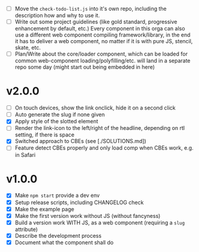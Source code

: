 - [ ] Move the `check-todo-list.js` into it's own repo, including the description how and why to use it.
- [ ] Write out some project guidelines (like gold standard, progressive enhancement by default, etc.)
      Every component in this orga can also use a different web component compiling framework/library, in the
      end it has to deliver a web component, no matter if it is with pure JS, stencil, skate, etc.
- [ ] Plan/Write about the core/loader component, which can be loaded for common web-component loading/polyfilling/etc.
      will land in a separate repo some day (might start out being embedded in here)

# v2.0.0

- [ ] On touch devices, show the link onclick, hide it on a second click
- [ ] Auto generate the slug if none given
- [x] Apply style of the slotted element
- [ ] Render the link-icon to the left/right of the headline, depending on rtl setting, if there is space
- [x] Switched approach to CBEs (see [./SOLUTIONS.md])
- [ ] Feature detect CBEs properly and only load comp when CBEs work, e.g. in Safari

# v1.0.0

- [x] Make `npm start` provide a dev env
- [x] Setup release scripts, including CHANGELOG check
- [x] Make the example page
- [x] Make the first version work without JS (without fancyness)
- [x] Build a version work WITH JS, as a web component (requiring a `slug` attribute)
- [x] Describe the development process
- [x] Document what the component shall do
